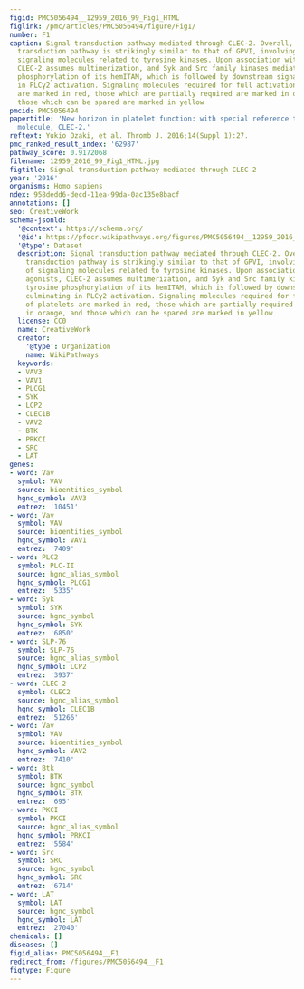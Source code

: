 ```yaml
---
figid: PMC5056494__12959_2016_99_Fig1_HTML
figlink: /pmc/articles/PMC5056494/figure/Fig1/
number: F1
caption: Signal transduction pathway mediated through CLEC-2. Overall, the signal
  transduction pathway is strikingly similar to that of GPVI, involving a number of
  signaling molecules related to tyrosine kinases. Upon association with its agonists,
  CLEC-2 assumes multimerization, and Syk and Src family kinases mediates tyrosine
  phosphorylation of its hemITAM, which is followed by downstream signals culminating
  in PLCγ2 activation. Signaling molecules required for full activation of platelets
  are marked in red, those which are partially required are marked in orange, and
  those which can be spared are marked in yellow
pmcid: PMC5056494
papertitle: 'New horizon in platelet function: with special reference to a recently-found
  molecule, CLEC-2.'
reftext: Yukio Ozaki, et al. Thromb J. 2016;14(Suppl 1):27.
pmc_ranked_result_index: '62987'
pathway_score: 0.9172068
filename: 12959_2016_99_Fig1_HTML.jpg
figtitle: Signal transduction pathway mediated through CLEC-2
year: '2016'
organisms: Homo sapiens
ndex: 958dedd6-decd-11ea-99da-0ac135e8bacf
annotations: []
seo: CreativeWork
schema-jsonld:
  '@context': https://schema.org/
  '@id': https://pfocr.wikipathways.org/figures/PMC5056494__12959_2016_99_Fig1_HTML.html
  '@type': Dataset
  description: Signal transduction pathway mediated through CLEC-2. Overall, the signal
    transduction pathway is strikingly similar to that of GPVI, involving a number
    of signaling molecules related to tyrosine kinases. Upon association with its
    agonists, CLEC-2 assumes multimerization, and Syk and Src family kinases mediates
    tyrosine phosphorylation of its hemITAM, which is followed by downstream signals
    culminating in PLCγ2 activation. Signaling molecules required for full activation
    of platelets are marked in red, those which are partially required are marked
    in orange, and those which can be spared are marked in yellow
  license: CC0
  name: CreativeWork
  creator:
    '@type': Organization
    name: WikiPathways
  keywords:
  - VAV3
  - VAV1
  - PLCG1
  - SYK
  - LCP2
  - CLEC1B
  - VAV2
  - BTK
  - PRKCI
  - SRC
  - LAT
genes:
- word: Vav
  symbol: VAV
  source: bioentities_symbol
  hgnc_symbol: VAV3
  entrez: '10451'
- word: Vav
  symbol: VAV
  source: bioentities_symbol
  hgnc_symbol: VAV1
  entrez: '7409'
- word: PLC2
  symbol: PLC-II
  source: hgnc_alias_symbol
  hgnc_symbol: PLCG1
  entrez: '5335'
- word: Syk
  symbol: SYK
  source: hgnc_symbol
  hgnc_symbol: SYK
  entrez: '6850'
- word: SLP-76
  symbol: SLP-76
  source: hgnc_alias_symbol
  hgnc_symbol: LCP2
  entrez: '3937'
- word: CLEC-2
  symbol: CLEC2
  source: hgnc_alias_symbol
  hgnc_symbol: CLEC1B
  entrez: '51266'
- word: Vav
  symbol: VAV
  source: bioentities_symbol
  hgnc_symbol: VAV2
  entrez: '7410'
- word: Btk
  symbol: BTK
  source: hgnc_symbol
  hgnc_symbol: BTK
  entrez: '695'
- word: PKCI
  symbol: PKCI
  source: hgnc_alias_symbol
  hgnc_symbol: PRKCI
  entrez: '5584'
- word: Src
  symbol: SRC
  source: hgnc_symbol
  hgnc_symbol: SRC
  entrez: '6714'
- word: LAT
  symbol: LAT
  source: hgnc_symbol
  hgnc_symbol: LAT
  entrez: '27040'
chemicals: []
diseases: []
figid_alias: PMC5056494__F1
redirect_from: /figures/PMC5056494__F1
figtype: Figure
---
```

